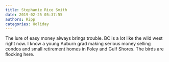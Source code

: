 ```yaml
---
title: Stephanie Rice Smith
date: 2019-02-25 05:37:55
authors: Ripp
categories: Holiday
---
```


 The lure of easy money always brings trouble.
BC is a lot like the wild west right now. I  know a young Auburn grad making serious money selling condos and small retirement homes in Foley and Gulf Shores. The birds are flocking here.